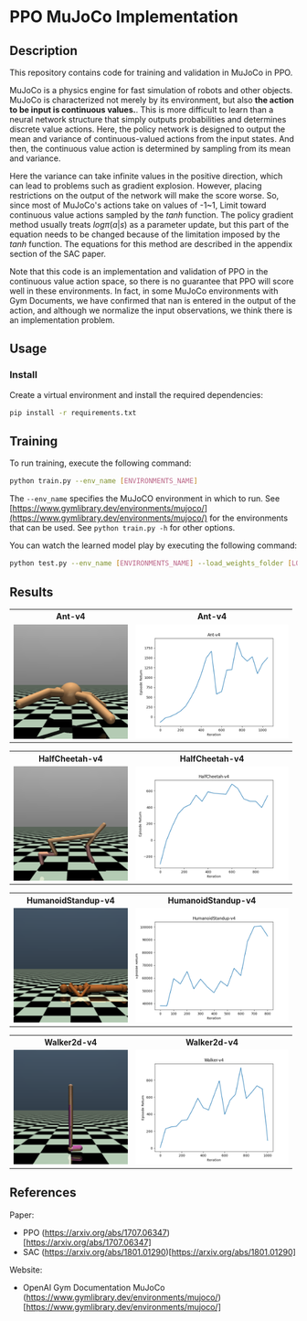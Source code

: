 # PPO MuJoCo Implementation
## Description
This repository contains code for training and validation in MuJoCo in PPO.

MuJoCo is a physics engine for fast simulation of robots and other objects.
MuJoCo is characterized not merely by its environment, but also **the action to be input is continuous values.**.
This is more difficult to learn than a neural network structure that simply outputs probabilities and determines discrete value actions.
Here, the policy network is designed to output the mean and variance of continuous-valued actions from the input states.
And then, the continuous value action is determined by sampling from its mean and variance.

Here the variance can take infinite values in the positive direction, which can lead to problems such as gradient explosion. However, placing restrictions on the output of the network will make the score worse. So, since most of MuJoCo's actions take on values of -1~1, Limit toward continuous value actions sampled by the $tanh$ function.
The policy gradient method usually treats $log \pi(a|s)$ as a parameter update, but this part of the equation needs to be changed because of the limitation imposed by the $tanh$ function. The equations for this method are described in the appendix section of the SAC paper.

Note that this code is an implementation and validation of PPO in the continuous value action space, so there is no guarantee that PPO will score well in these environments. In fact, in some MuJoCo environments with Gym Documents, we have confirmed that nan is entered in the output of the action, and although we normalize the input observations, we think there is an implementation problem.

## Usage
### Install
Create a virtual environment and install the required dependencies:
```bash
pip install -r requirements.txt
```

## Training
To run training, execute the following command:
```bash
python train.py --env_name [ENVIRONMENTS_NAME]
```
The `--env_name` specifies the MuJoCO environment in which to run. See [https://www.gymlibrary.dev/environments/mujoco/](https://www.gymlibrary.dev/environments/mujoco/) for the environments that can be used. See `python train.py -h` for other options.

You can watch the learned model play by executing the following command:
```bash
python test.py --env_name [ENVIRONMENTS_NAME] --load_weights_folder [LOAD_WEIGHTS_FOLDER]
```

## Results
<table>
	<tbody>
		<tr>
			<th>Ant-v4</th>
			<th>Ant-v4</th>
		</tr>
		<tr>
			<td><img src="./gifs/ant_v4.gif" height="200"></td>
			<td><img src="./plots/ant_v4.png" height="200"></td>
		</tr>
	</tbody>
</table>

<table>
	<tbody>
		<tr>
			<th>HalfCheetah-v4</th>
			<th>HalfCheetah-v4</th>
		</tr>
		<tr>
			<td><img src="./gifs/halfcheetah_v4.gif" height="200"></td>
			<td><img src="./plots/halfcheetah_v4.png" height="200"></td>
		</tr>
	</tbody>
</table>

<table>
	<tbody>
		<tr>
			<th>HumanoidStandup-v4</th>
			<th>HumanoidStandup-v4</th>
		</tr>
		<tr>
			<td><img src="./gifs/humanoidstandup_v4.gif" height="200"></td>
			<td><img src="./plots/humanoidstandup_v4.png" height="200"></td>
		</tr>
	</tbody>
</table>

<table>
	<tbody>
		<tr>
			<th>Walker2d-v4</th>
			<th>Walker2d-v4</th>
		</tr>
		<tr>
			<td><img src="./gifs/walker2d_v4.gif" height="200"></td>
			<td><img src="./plots/walker2d_v4.png" height="200"></td>
		</tr>
	</tbody>
</table>

## References
Paper:
- PPO (https://arxiv.org/abs/1707.06347)[https://arxiv.org/abs/1707.06347]
- SAC (https://arxiv.org/abs/1801.01290)[https://arxiv.org/abs/1801.01290]

Website:
- OpenAI Gym Documentation MuJoCo (https://www.gymlibrary.dev/environments/mujoco/)[https://www.gymlibrary.dev/environments/mujoco/]

